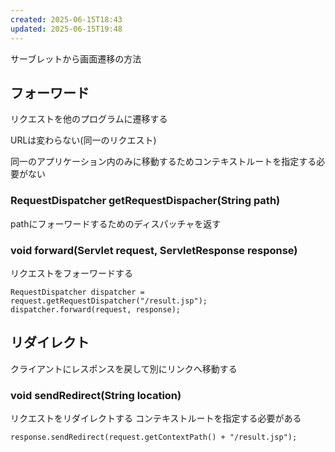 ```yaml
---
created: 2025-06-15T18:43
updated: 2025-06-15T19:48
---
```

サーブレットから画面遷移の方法

## フォーワード
リクエストを他のプログラムに遷移する

URLは変わらない(同一のリクエスト)

同一のアプリケーション内のみに移動するためコンテキストルートを指定する必要がない

### RequestDispatcher getRequestDispacher(String path)
pathにフォーワードするためのディスパッチャを返す

### void forward(Servlet request, ServletResponse response)
リクエストをフォーワードする

```
RequestDispatcher dispatcher = request.getRequestDispatcher("/result.jsp");
dispatcher.forward(request, response);
```

## リダイレクト
クライアントにレスポンスを戻して別にリンクへ移動する

### void sendRedirect(String location)
リクエストをリダイレクトする
コンテキストルートを指定する必要がある

```
response.sendRedirect(request.getContextPath() + "/result.jsp");
```
